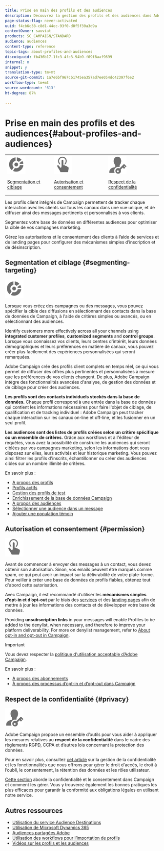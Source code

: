 ```yaml
---
title: Prise en main des profils et des audiences
description: Découvrez la gestion des profils et des audiences dans Adobe Campaign. Définissez des populations ciblées, sélectionnez des audiences, filtrez les destinataires, collectez des données et mettez à jour les profils.
page-status-flag: never-activated
uuid: f4cb6c38-c8d1-44ec-93f0-d0f5f30a3d9a
contentOwner: sauviat
products: SG_CAMPAIGN/STANDARD
audience: audiences
content-type: reference
topic-tags: about-profiles-and-audiences
discoiquuid: fb436b17-1fc3-4fc3-94b9-f09f8aaf9699
internal: n
snippet: y
translation-type: tm+mt
source-git-commit: 1a7e6bf967cb1745ea357ad7ee054dc42397f6e2
workflow-type: tm+mt
source-wordcount: '613'
ht-degree: 87%

---
```



# Prise en main des profils et des audiences{#about-profiles-and-audiences}

<table>
<tr>
<td><img src="assets/do-not-localize/icon_segment.svg" width="60px"><p><a href="#segmenting-targeting">Segmentation et ciblage</a></p></td>
<td><img src="assets/do-not-localize/icon_permission.svg" width="60px"><p><a href="#permission">Autorisation et consentement</a></p></td>
<td><img src="assets/do-not-localize/icon_privacy.svg" width="60px"><p><a href="#privacy">Respect de la confidentialité</a></p></td></tr>
</table>

Les profils client intégrés de Campaign permettent de tracker chaque interaction avec les clients sur tous les canaux dans une vue unique, et de diffuser ainsi des messages pertinents et personnalisés à vos clients.

Segmentez votre base de données en différentes audiences pour optimiser la cible de vos campagnes marketing.

Gérez les autorisations et le consentement des clients à l’aide de services et de landing pages pour configurer des mécanismes simples d’inscription et de désinscription.

## Segmentation et ciblage {#segmenting-targeting}

<img src="assets/do-not-localize/icon_segment.svg" width="60px">

Lorsque vous créez des campagnes ou des messages, vous pouvez spécifier la cible des diffusions en sélectionnant des contacts dans la base de données de Campaign, à l&#39;aide de critères simples ou avancés, ou en sélectionnant des audiences.

Identify customers more effectively across all your channels using **integrated customer profiles**, **customized segments** and **control groups**. Lorsque vous connaissez vos clients, leurs centres d&#39;intérêt, leurs données démographiques et leurs préférences en matière de canaux, vous pouvez créer plus facilement des expériences personnalisées qui seront remarquées.

Adobe Campaign crée des profils client complets en temps réel, ce qui vous permet de diffuser des offres plus pertinentes et personnalisées à mesure que les préférences de vos clients changent. De plus, Adobe Campaign intègre des fonctionnalités avancées d&#39;analyse, de gestion des données et de ciblage pour créer des audiences.

**Les profils sont des contacts individuels stockés dans la base de données.** Chaque profil correspond à une entrée dans la base de données qui contient les informations nécessaires pour faire l&#39;objet de ciblage, de qualification et de tracking individuel : Adobe Campaign peut tracker chaque interaction sur les canaux on-line et off-line, et les fusionner en un seul profil.

**Les audiences sont des listes de profils créées selon un critère spécifique ou un ensemble de critères.** Grâce aux workflows et à l&#39;éditeur de requêtes, vous avez la possibilité de construire les audiences qui seront ciblées par vos campagnes marketing, selon les informations dont vous disposez sur elles, leurs activités et leur historique marketing. Vous pouvez ainsi filtrer les profils d&#39;inscrits, échantillonner ou créer des audiences cibles sur un nombre illimité de critères.

En savoir plus :

* [A propos des profils](../../audiences/using/about-profiles.md)
* [Profils actifs](../../audiences/using/active-profiles.md)
* [Gestion des profils de test](../../audiences/using/managing-test-profiles.md)
* [Enrichissement de la base de données Campaign](../../audiences/using/enriching-campaign-database.md)
* [A propos des audiences](../../audiences/using/about-audiences.md)
* [Sélectionner une audience dans un message](../../audiences/using/selecting-an-audience-in-a-message.md)
* [Ajouter une population témoin](../../sending/using/control-group.md)

## Autorisation et consentement {#permission}

<img src="assets/do-not-localize/icon_permission.svg"  width="60px">

Avant de commencer à envoyer des messages à un contact, vous devez obtenir son autorisation. Sinon, vos emails peuvent être marqués comme spam, ce qui peut avoir un impact sur la délivrabilité de votre plate-forme. Pour veiller à créer une base de données de profils fiables, obtenez tout d&#39;abord cette autorisation.

Avec Campaign, il est recommandé d’utiliser les **mécanismes simples d’opt-in et d’opt-out** par le biais des [services](../../audiences/using/creating-a-service.md) et des [landing pages](../../channels/using/getting-started-with-landing-pages.md) afin de mettre à jour les informations des contacts et de développer votre base de données.

Providing **unsubscription links** in your messages will enable Profiles to be added to the denylist, when necessary, and therefore to improve your platform deliverability. For more on denylist management, refer to [About opt-in and opt-out in Campaign](../../audiences/using/about-opt-in-and-opt-out-in-campaign.md).

>[!IMPORTANT]
>
>Vous devez respecter la [politique d&#39;utilisation acceptable d’Adobe Campaign](https://www.adobe.com/fr/legal/terms/aup.html).

En savoir plus :

* [A propos des abonnements](../../audiences/using/about-subscriptions.md)
* [À propos des processus d’opt-in et d’opt-out dans Campaign](../../audiences/using/about-opt-in-and-opt-out-in-campaign.md)

## Respect de la confidentialité {#privacy}

<img src="assets/do-not-localize/icon_privacy.svg" width="60px">

Adobe Campaign propose un ensemble d’outils pour vous aider à appliquer les mesures relatives au **respect de la confidentialité** dans le cadre des règlements RGPD, CCPA et d’autres lois concernant la protection des données.

Pour en savoir plus, consultez [cet article](https://helpx.adobe.com/fr/campaign/kb/campaign-privacy.html) sur la gestion de la confidentialité et les fonctionnalités que nous offrons pour gérer le droit d&#39;accès, le droit à l’oubli, le consentement, la rétention des données et les rôles utilisateur.

[Cette section](../../start/using/privacy.md) aborde la confidentialité et le consentement dans Campaign et comment les gérer. Vous y trouverez également les bonnes pratiques les plus efficaces pour garantir la conformité aux obligations légales en utilisant notre service.

## Autres ressources

* [Utilisation du service Audience Destinations](../../audiences/using/aep-about-audience-destinations-service.md)
* [Utilisation de Microsoft Dynamics 365](../../integrating/using/working-with-campaign-standard-and-microsoft-dynamics-365.md)
* [Audiences partagées Adobe](../../integrating/using/sharing-audiences-with-audience-manager-or-people-core-service.md)
* [Utilisation des workflows pour l’importation de profils](../../automating/using/creating-import-workflow-templates.md)
* [Vidéos sur les profils et les audiences](https://docs.adobe.com/content/help/en/campaign-standard-learn/tutorials/profiles-and-audiences/creating-profiles-and-audiences.html)
